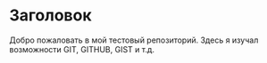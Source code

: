 # Заголовок
Добро пожаловать в мой тестовый репозиторий. Здесь я изучал возможности GIT, GITHUB, GIST и т.д.
